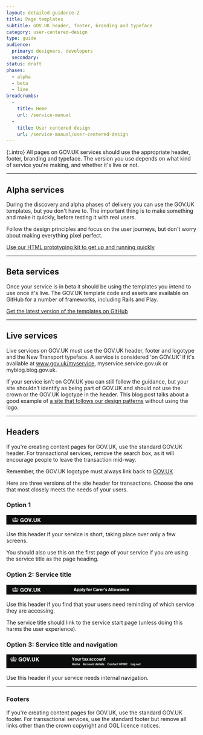 ```yaml
---
layout: detailed-guidance-2
title: Page templates
subtitle: GOV.UK header, footer, branding and typeface
category: user-centered-design
type: guide
audience:
  primary: designers, developers
  secondary:
status: draft
phases:
  - alpha
  - beta
  - live
breadcrumbs:
  -
    title: Home
    url: /service-manual
  -
    title: User centered design
    url: /service-manual/user-centered-design
---
```


{:.intro}
All pages on GOV.UK services should use the appropriate header, footer, branding and typeface.
The version you use depends on what kind of service you're making, and whether it's live or not.

---

## Alpha services

During the discovery and alpha phases of delivery you can use the GOV.UK templates, but you don't have to. The important thing is to make something and make it quickly, before testing it with real users. 

Follow the design principles and focus on the user journeys, but don't worry about making everything pixel perfect. 

[Use our HTML prototyping kit to get up and running quickly](https://github.com/tombye/express_prototype)

---

## Beta services

Once your service is in beta it should be using the templates you intend to use once it's live. The GOV.UK template code and assets are available on GitHub for a number of frameworks, including Rails and Play.

[Get the latest version of the templates on GitHub](https://github.com/alphagov/govuk_template)

---

## Live services

Live services on GOV.UK must use the GOV.UK header, footer and logotype and the New Transport typeface.
A service is considered 'on GOV.UK' if it's available at www.gov.uk/myservice, myservice.service.gov.uk or myblog.blog.gov.uk.

If your service isn’t on GOV.UK you can still follow the guidance, but your site shouldn’t identify as being part of GOV.UK and should not use the crown or the GOV.UK logotype in the header. This blog post talks about a good example of [a site that follows our design patterns](https://gds.blog.gov.uk/2013/03/18/intranets-dcms/) without using the logo.

---

## Headers

If you're creating content pages for GOV.UK, use the standard GOV.UK header.
For transactional services, remove the search box, as it will encourage people to leave the transaction mid-way.

Remember, the GOV.UK logotype must always link back to [GOV.UK](https://www.gov.uk/)

Here are three versions of the site header for transactions. Choose the one that most closely meets the needs of your users.


### Option 1

<div class="example">
  <img src="/service-manual/assets/images/header-footer/header-pattern-1.png" alt="Header option 1">
</div>

Use this header if your service is short, taking place over only a few screens.

You should also use this on the first page of your service if you are using the service title as the page heading.



### Option 2: Service title

<div class="example">
  <img src="/service-manual/assets/images/header-footer/header-pattern-2.png" alt="Header option 2">
</div>

Use this header if you find that your users need reminding of which service they are accessing.

The service title should link to the service start page (unless doing this harms the user experience).



### Option 3: Service title and navigation

<div class="example">
  <img src="/service-manual/assets/images/header-footer/header-pattern-3.png" alt="Header option 3">
</div>

Use this header if your service needs internal navigation. 

---

### Footers

If you're creating content pages for GOV.UK, use the standard GOV.UK footer.
For transactional services, use the standard footer but remove all links other than the crown copyright and OGL licence notices.


